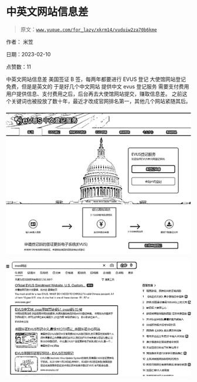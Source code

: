 # 中英文网站信息差

> 原文：[`www.yuque.com/for_lazy/xkrm14/vuduiw2za70b6kme`](https://www.yuque.com/for_lazy/xkrm14/vuduiw2za70b6kme)

作者： 米笠

日期：2023-02-10

点赞数：11

中英文网站信息差 美国签证 B 签，每两年都要进行 EVUS 登记 大使馆网站登记免费，但是是英文的 于是好几个中文网站 提供中文 evus 登记服务 需要支付费用 用户提供信息、支付费用之后，后台再去大使馆网站提交，赚取信息差。 之前这个关键词也被投放了数十年，最近才改成官网排名第一，其他几个网站紧随其后。

![](img/9405ac587497a9e9276ca30acf06f2ab.png)

![](img/bb56c5fc68f6798d48bd43f70b9d1e8a.png)

